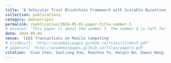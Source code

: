 ```yaml
---
title: "A Vehicular Trust Blockchain Framework with Scalable Byzantine Consensus (CCF A)"
collection: publications
category: manuscripts
permalink: /publication/2024-05-01-paper-title-number-3
# excerpt: 'This paper is about the number 3. The number 4 is left for future work.'
date: 2024-05-01
venue: 'IEEE Transactions on Mobile Computing'
# slidesurl: 'http://academicpages.github.io/files/slides3.pdf'
# paperurl: 'http://academicpages.github.io/files/paper3.pdf'
citation: 'Xiao Chen, Guoliang Xue, Ruozhou Yu, Haiqin Wu, Dawei Wang. A Vehicular Trust Blockchain Framework with Scalable Byzantine Consensus, IEEE Transactions on Mobile Computing, 2024. 23(5):4440-4452.'
---
```

